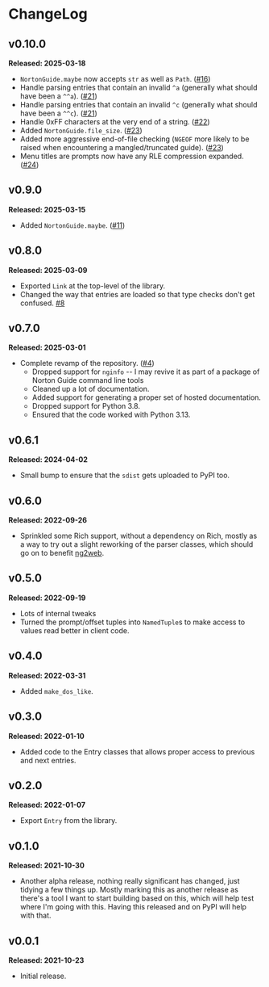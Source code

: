 # ChangeLog

## v0.10.0

**Released: 2025-03-18**

- `NortonGuide.maybe` now accepts `str` as well as `Path`.
  ([#16](https://github.com/davep/ngdb.py/pull/16))
- Handle parsing entries that contain an invalid `^a` (generally what should
  have been a `^^a`). ([#21](https://github.com/davep/ngdb.py/pull/21))
- Handle parsing entries that contain an invalid `^c` (generally what should
  have been a `^^c`). ([#21](https://github.com/davep/ngdb.py/pull/21))
- Handle 0xFF characters at the very end of a string.
  ([#22](https://github.com/davep/ngdb.py/pull/22))
- Added `NortonGuide.file_size`.
  ([#23](https://github.com/davep/ngdb.py/pull/23))
- Added more aggressive end-of-file checking (`NGEOF` more likely to be
  raised when encountering a mangled/truncated guide).
  ([#23](https://github.com/davep/ngdb.py/pull/23))
- Menu titles are prompts now have any RLE compression expanded.
  ([#24](https://github.com/davep/ngdb.py/pull/24))

## v0.9.0

**Released: 2025-03-15**

- Added `NortonGuide.maybe`.
  ([#11](https://github.com/davep/ngdb.py/pull/11))

## v0.8.0

**Released: 2025-03-09**

- Exported `Link` at the top-level of the library.
- Changed the way that entries are loaded so that type checks don't get
  confused. [#8](https://github.com/davep/ngdb.py/issues/8)

## v0.7.0

**Released: 2025-03-01**

- Complete revamp of the repository.
  ([#4](https://github.com/davep/ngdb.py/pull/4))
  - Dropped support for `nginfo` -- I may revive it as part of a package of
    Norton Guide command line tools
  - Cleaned up a lot of documentation.
  - Added support for generating a proper set of hosted documentation.
  - Dropped support for Python 3.8.
  - Ensured that the code worked with Python 3.13.

## v0.6.1

**Released: 2024-04-02**

- Small bump to ensure that the `sdist` gets uploaded to PyPI too.

## v0.6.0

**Released: 2022-09-26**

- Sprinkled some Rich support, without a dependency on Rich, mostly as a way
  to try out a slight reworking of the parser classes, which should go on to
  benefit [ng2web](https://github.com/davep/ng2web).

## v0.5.0

**Released: 2022-09-19**

- Lots of internal tweaks
- Turned the prompt/offset tuples into `NamedTuple`s to make access to
  values read better in client code.

## v0.4.0

**Released: 2022-03-31**

- Added `make_dos_like`.

## v0.3.0

**Released: 2022-01-10**

- Added code to the Entry classes that allows proper access to previous and
  next entries.

## v0.2.0

**Released: 2022-01-07**

- Export `Entry` from the library.

## v0.1.0

**Released: 2021-10-30**

- Another alpha release, nothing really significant has changed, just
  tidying a few things up. Mostly marking this as another release as there's
  a tool I want to start building based on this, which will help test where
  I'm going with this. Having this released and on PyPI will help with that.

## v0.0.1

**Released: 2021-10-23**

- Initial release.

[//]: # (ChangeLog.md ends here)
